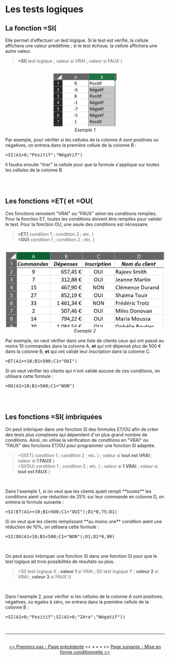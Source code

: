 <h1> Les tests logiques </h1>

<h2> La fonction =SI( </h2>

<p>Elle permet d'effectuer un test logique. Si le test est vérifié, la cellule affichera une valeur prédéfinie ; si le test échoue, la cellule affichera une autre valeur.</p>

<blockquote> <b>=SI(</b> test logique ; valeur si VRAI ; valeur si FAUX )</blockquote>

<br>

<center> <img width=200 src="images/fonction_si.JPG" alt="Exemple 1" /> </center>

<center> <i>Exemple 1</i> </center>

<p>Par exemple, pour vérifier si les cellules de la colonne A sont positives ou négatives, on entrera dans la première cellule de la colonne B : </p>
<pre>=SI(A1>0;"Positif";"Négatif")</pre>

<p>Il faudra ensuite "tirer" la cellule pour que la formule s'applique sur toutes les cellules de la colonne B.</p>

<br>
<br>

<h2> Les fonctions =ET( et =OU( </h2>

<p>Ces fonctions renvoient "VRAI" ou "FAUX" selon les conditions remplies. Pour la fonction ET, toutes les conditions doivent être remplies pour valider le test. Pour la fonction OU, une seule des conditions est nécessaire.</p>

<blockquote><b>=ET(</b> condition 1 ; condition 2 ; etc. ) <br>
<b>=OU(</b> condition 1 ; condition 2 ; etc. ) </blockquote>

<br>

<center> <img width=500 src="images/fonction_etou.JPG" alt="Exemple 2" /> </center>

<center> <i>Exemple 2</i> </center>

<p>Par exemple, on veut vérifier dans une liste de clients ceux qui ont passé au moins 10 commandes dans la colonne A, <b>et</b> qui ont dépensé plus de 500 € dans la colonne B, <b>et</b> qui ont validé leur inscription dans la colonne C. </p>
<pre>=ET(A1>=10;B1>500;C1="OUI") </pre>
<p>Si on veut vérifier les clients qui n'ont validé aucune de ces conditions, on utilisera cette formule : </p>
<pre>=OU(A1<10;B1<500;C1="NON")</pre>

<br>
<br>

<h2> Les fonctions =SI( imbriquées </h2>

<p>On peut imbriquer dans une fonction SI des formules ET/OU afin de créer des tests plus complexes qui dépendent d'un plus grand nombre de conditions. Ainsi, on utilise la vérification de conditions en "VRAI" ou "FAUX" des fonctions ET/OU pour programmer une fonction SI adaptée.</p>

<blockquote>=SI(ET( condition 1 ; condition 2 ; etc. ) ; valeur si <b>tout est VRAI</b> ; valeur si <b>1 FAUX</b> ) <br>
=SI(OU( condition 1 ; condition 2 ; etc. ) ; valeur si <b>1 VRAI</b> ; valeur si <b>tout est FAUX</b> )</blockquote>

<br>

<p>Dans l'exemple 1, si on veut que les clients ayant rempli **toutes** les conditions aient une réduction de 25% sur leur commande en colonne D, on entrera la formule suivante : </p>
<pre>=SI(ET(A1>=10;B1>500;C1="OUI");D1*0,75;D1)</pre>
<p>Si on veut que les clients remplissant **au moins une** condition aient une réduction de 10%, on utilisera cette formule : </p>
<pre>=SI(OU(A1<10;B1<500;C1="NON");D1;D1*0,90)</pre>

<br>

<p>On peut aussi imbriquer une fonction SI dans une fonction SI pour que le test logique ait trois possibilités de résultats ou plus.</p>

<blockquote>=SI( test logique X ; <b>valeur 1</b> si VRAI ; SI( test logique Y ; <b>valeur 2</b> si VRAI ; <b>valeur 3</b> si FAUX ))</blockquote>

<br>

<p>Dans l'exemple 2, pour vérifier si les cellules de la colonne A sont positives, négatives, ou égales à zéro, on entrera dans la première cellule de la colonne B : </p>
<pre>=SI(A1>0;"Positif";SI(A1=0;"Zéro";"Négatif"))</pre>

<br/>
<hr/>
<br/>

<center> <a href="premiers-pas" target="self" title="Premiers pas"><< Premiers pas - Page précédente</a> << • • • >> <a href="mise-en-forme-conditionnelle" target="self" title="Mise en forme conditionnelle">Page suivante - Mise en forme conditionnelle >></a> </center>

